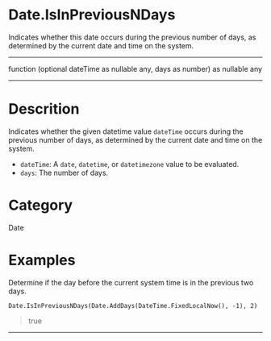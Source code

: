 ﻿# Date.IsInPreviousNDays
Indicates whether this date occurs during the previous number of days, as determined by the current date and time on the system.
***
function (optional dateTime as nullable any, days as number) as nullable any
***
# Descrition 
Indicates whether the given datetime value <code>dateTime</code> occurs during the previous number of days, as determined by the current date and time on the system.
      <ul>
      <li><code>dateTime</code>: A <code>date</code>, <code>datetime</code>, or <code>datetimezone</code> value to be evaluated.</li>
      <li><code>days</code>: The number of days.</li>
      </ul>
# Category 
Date
# Examples 
Determine if the day before the current system time is in the previous two days.
```
Date.IsInPreviousNDays(Date.AddDays(DateTime.FixedLocalNow(), -1), 2)
```
> true
***
